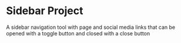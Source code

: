 # Sidebar Project

A sidebar navigation tool with page and social media links that can be opened with a toggle button and closed with a close button
